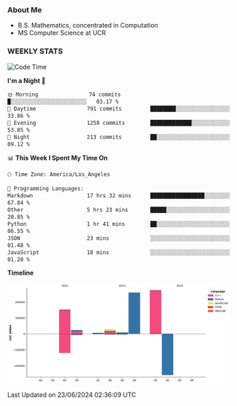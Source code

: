 ### About Me

- B.S. Mathematics, concentrated in Computation
- MS Computer Science at UCR


### WEEKLY STATS
<!--START_SECTION:waka-->
![Code Time](http://img.shields.io/badge/Code%20Time-195%20hrs%2019%20mins-blue)

**I'm a Night 🦉** 

```text
🌞 Morning                74 commits          █░░░░░░░░░░░░░░░░░░░░░░░░   03.17 % 
🌆 Daytime                791 commits         ████████░░░░░░░░░░░░░░░░░   33.86 % 
🌃 Evening                1258 commits        █████████████░░░░░░░░░░░░   53.85 % 
🌙 Night                  213 commits         ██░░░░░░░░░░░░░░░░░░░░░░░   09.12 % 
```


📊 **This Week I Spent My Time On** 

```text
🕑︎ Time Zone: America/Los_Angeles

💬 Programming Languages: 
Markdown                 17 hrs 32 mins      █████████████████░░░░░░░░   67.84 % 
Other                    5 hrs 23 mins       █████░░░░░░░░░░░░░░░░░░░░   20.85 % 
Python                   1 hr 41 mins        ██░░░░░░░░░░░░░░░░░░░░░░░   06.55 % 
JSON                     23 mins             ░░░░░░░░░░░░░░░░░░░░░░░░░   01.48 % 
JavaScript               18 mins             ░░░░░░░░░░░░░░░░░░░░░░░░░   01.20 % 
```

**Timeline**

![Lines of Code chart](https://raw.githubusercontent.com/nickocruzm/nickocruzm/main/assets/bar_graph.png)


 Last Updated on 23/06/2024 02:36:09 UTC
<!--END_SECTION:waka-->
